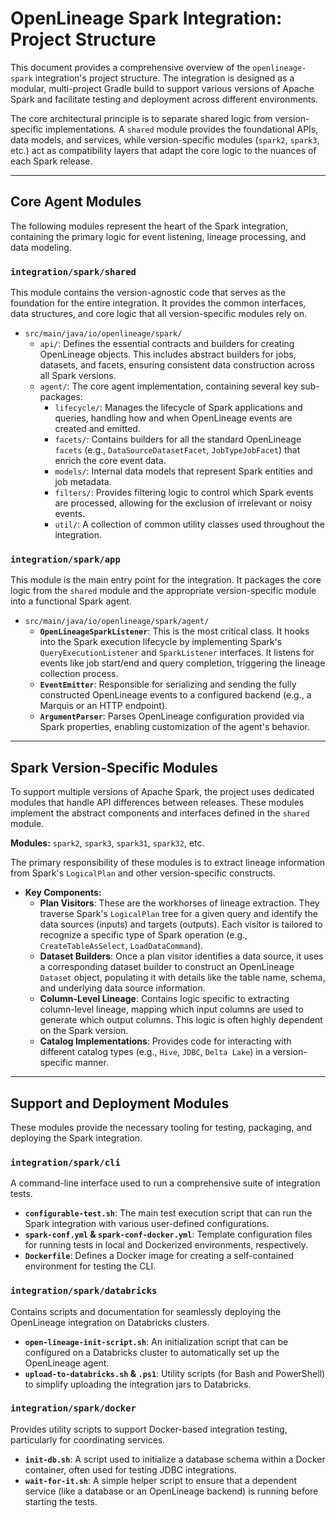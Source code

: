 # OpenLineage Spark Integration: Project Structure️

This document provides a comprehensive overview of the `openlineage-spark` integration's project structure. The integration is designed as a modular, multi-project Gradle build to support various versions of Apache Spark and facilitate testing and deployment across different environments.

The core architectural principle is to separate shared logic from version-specific implementations. A `shared` module provides the foundational APIs, data models, and services, while version-specific modules (`spark2`, `spark3`, etc.) act as compatibility layers that adapt the core logic to the nuances of each Spark release.

---

## Core Agent Modules

The following modules represent the heart of the Spark integration, containing the primary logic for event listening, lineage processing, and data modeling.

### `integration/spark/shared`

This module contains the version-agnostic code that serves as the foundation for the entire integration. It provides the common interfaces, data structures, and core logic that all version-specific modules rely on.

* `src/main/java/io/openlineage/spark/`
  * `api/`: Defines the essential contracts and builders for creating OpenLineage objects. This includes abstract builders for jobs, datasets, and facets, ensuring consistent data construction across all Spark versions.
  * `agent/`: The core agent implementation, containing several key sub-packages:
    * `lifecycle/`: Manages the lifecycle of Spark applications and queries, handling how and when OpenLineage events are created and emitted.
    * `facets/`: Contains builders for all the standard OpenLineage `facets` (e.g., `DataSourceDatasetFacet`, `JobTypeJobFacet`) that enrich the core event data.
    * `models/`: Internal data models that represent Spark entities and job metadata.
    * `filters/`: Provides filtering logic to control which Spark events are processed, allowing for the exclusion of irrelevant or noisy events.
    * `util/`: A collection of common utility classes used throughout the integration.

### `integration/spark/app`

This module is the main entry point for the integration. It packages the core logic from the `shared` module and the appropriate version-specific module into a functional Spark agent.

* `src/main/java/io/openlineage/spark/agent/`
  * **`OpenLineageSparkListener`**: This is the most critical class. It hooks into the Spark execution lifecycle by implementing Spark's `QueryExecutionListener` and `SparkListener` interfaces. It listens for events like job start/end and query completion, triggering the lineage collection process.
  * **`EventEmitter`**: Responsible for serializing and sending the fully constructed OpenLineage events to a configured backend (e.g., a Marquis or an HTTP endpoint).
  * **`ArgumentParser`**: Parses OpenLineage configuration provided via Spark properties, enabling customization of the agent's behavior.

---

## Spark Version-Specific Modules

To support multiple versions of Apache Spark, the project uses dedicated modules that handle API differences between releases. These modules implement the abstract components and interfaces defined in the `shared` module.

**Modules:** `spark2`, `spark3`, `spark31`, `spark32`, etc.

The primary responsibility of these modules is to extract lineage information from Spark's `LogicalPlan` and other version-specific constructs.

* **Key Components:**
  * **Plan Visitors**: These are the workhorses of lineage extraction. They traverse Spark's `LogicalPlan` tree for a given query and identify the data sources (inputs) and targets (outputs). Each visitor is tailored to recognize a specific type of Spark operation (e.g., `CreateTableAsSelect`, `LoadDataCommand`).
  * **Dataset Builders**: Once a plan visitor identifies a data source, it uses a corresponding dataset builder to construct an OpenLineage `Dataset` object, populating it with details like the table name, schema, and underlying data source information.
  * **Column-Level Lineage**: Contains logic specific to extracting column-level lineage, mapping which input columns are used to generate which output columns. This logic is often highly dependent on the Spark version.
  * **Catalog Implementations**: Provides code for interacting with different catalog types (e.g., `Hive`, `JDBC`, `Delta Lake`) in a version-specific manner.

---

## Support and Deployment Modules

These modules provide the necessary tooling for testing, packaging, and deploying the Spark integration.

### `integration/spark/cli`

A command-line interface used to run a comprehensive suite of integration tests.

* **`configurable-test.sh`**: The main test execution script that can run the Spark integration with various user-defined configurations.
* **`spark-conf.yml` & `spark-conf-docker.yml`**: Template configuration files for running tests in local and Dockerized environments, respectively.
* **`Dockerfile`**: Defines a Docker image for creating a self-contained environment for testing the CLI.

### `integration/spark/databricks`

Contains scripts and documentation for seamlessly deploying the OpenLineage integration on Databricks clusters.

* **`open-lineage-init-script.sh`**: An initialization script that can be configured on a Databricks cluster to automatically set up the OpenLineage agent.
* **`upload-to-databricks.sh` & `.ps1`**: Utility scripts (for Bash and PowerShell) to simplify uploading the integration jars to Databricks.

### `integration/spark/docker`

Provides utility scripts to support Docker-based integration testing, particularly for coordinating services.

* **`init-db.sh`**: A script used to initialize a database schema within a Docker container, often used for testing JDBC integrations.
* **`wait-for-it.sh`**: A simple helper script to ensure that a dependent service (like a database or an OpenLineage backend) is running before starting the tests.